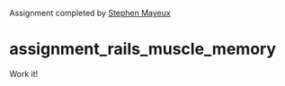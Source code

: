 Assignment completed by [Stephen Mayeux](http://stephenmayeux.com)

# assignment_rails_muscle_memory
Work it!
